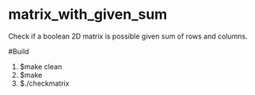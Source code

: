 # matrix_with_given_sum
Check if a boolean 2D matrix is possible given sum of rows and columns. 

#Build
1. $make clean
2. $make
3. $./checkmatrix
